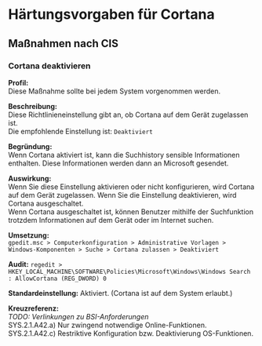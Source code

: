 # Härtungsvorgaben für Cortana

## Maßnahmen nach CIS
### Cortana deaktivieren
**Profil:**</br>
Diese Maßnahme sollte bei jedem System vorgenommen werden.

**Beschreibung:**</br>
Diese Richtlinieneinstellung gibt an, ob Cortana auf dem Gerät zugelassen ist.</br>
Die empfohlende Einstellung ist: `Deaktiviert`

**Begründung:**</br>
Wenn Cortana aktiviert ist, kann die Suchhistory sensible Informationen enthalten. Diese Informationen werden dann 
an Microsoft gesendet.

**Auswirkung:**</br>
Wenn Sie diese Einstellung aktivieren oder nicht konfigurieren, wird Cortana auf dem Gerät zugelassen. Wenn Sie die Einstellung deaktivieren, wird Cortana ausgeschaltet.</br>
Wenn Cortana ausgeschaltet ist, können Benutzer mithilfe der Suchfunktion trotzdem Informationen 
auf dem Gerät oder im Internet suchen.

**Umsetzung:**</br>
`gpedit.msc > Computerkonfiguration > Administrative Vorlagen > Windows-Komponenten > Suche > Cortana zulassen > Deaktiviert`

**Audit:**
`regedit > HKEY_LOCAL_MACHINE\SOFTWARE\Policies\Microsoft\Windows\Windows Search : AllowCortana (REG_DWORD) 0`

**Standardeinstellung:**
Aktiviert. (Cortana ist auf dem System erlaubt.)

**Kreuzreferenz:**</br>
*TODO: Verlinkungen zu BSI-Anforderungen*</br>
SYS.2.1.A42.a) Nur zwingend notwendige Online-Funktionen.</br>
SYS.2.1.A42.c) Restriktive Konfiguration bzw. Deaktivierung OS-Funktionen.
